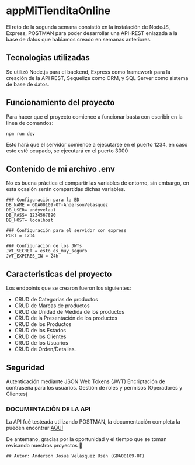 # appMiTienditaOnline
El reto de la segunda semana consistió en la instalación de NodeJS, Express, POSTMAN para poder desarrollar una API-REST enlazada a la base de datos que habiamos creado en semanas anteriores.

## Tecnologias utilizadas
Se utilizó Node.js para el backend, Express como framework para la creación de la API REST, Sequelize como ORM, y SQL Server como sistema de base de datos.

## Funcionamiento del proyecto
Para hacer que el proyecto comience a funcionar basta con escribir en la linea de comandos:
```
npm run dev
```
Esto hará que el servidor comience a ejecutarse en el puerto 1234, en caso este esté ocupado, se ejecutará en el puerto 3000

## Contenido de mi archivo .env
No es buena práctica el compartir las variables de entorno, sin embargo, en esta ocasión serán compartidas dichas variables.
```
### Configuración para la BD
DB_NAME = GDA00109-OT-AndersonVelasquez
DB_USER= andyvelau1
DB_PASS= 1234567890
DB_HOST= localhost

### Configuración para el servidor con express
PORT = 1234

### Configuración de los JWTs
JWT_SECRET = esto_es_muy_seguro
JWT_EXPIRES_IN = 24h

```

## Caracteristicas del proyecto
Los endpoints que se crearon fueron los siguientes:
- CRUD de Categorias de productos
- CRUD de Marcas de productos
- CRUD de Unidad de Medida de los productos
- CRUD de la Presentación de los productos
- CRUD de los Productos
- CRUD de los Estados
- CRUD de los Clientes
- CRUD de los Usuarios
- CRUD de Orden/Detalles.

## Seguridad
Autenticación mediante JSON Web Tokens (JWT)
Encriptación de contraseña para los usuarios.
Gestión de roles y permisos (Operadores y Clientes)

### DOCUMENTACIÓN DE LA API
La API fué testeada utilizando POSTMAN, la documentación completa la pueden encontrar [AQUÍ](https://documenter.getpostman.com/view/35529959/2sAYJ3FMhh)

De antemano, gracias por la oportunidad y el tiempo que se toman revisando nuestros proyectos 🙏

`## Autor: Anderson Josué Velásquez Usén (GDA00109-OT)`
